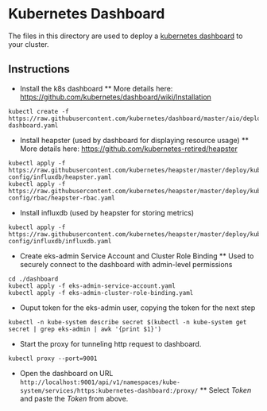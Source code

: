 Kubernetes Dashboard 
====================

The files in this directory are used to deploy a [kubernetes dashboard](https://kubernetes.io/docs/tasks/access-application-cluster/web-ui-dashboard/) 
to your cluster.

Instructions
------------


* Install the k8s dashboard
** More details here: https://github.com/kubernetes/dashboard/wiki/Installation

```
kubectl create -f https://raw.githubusercontent.com/kubernetes/dashboard/master/aio/deploy/recommended/kubernetes-dashboard.yaml
```

* Install heapster (used by dashboard for displaying resource usage)
** More details here: https://github.com/kubernetes-retired/heapster
```
kubectl apply -f https://raw.githubusercontent.com/kubernetes/heapster/master/deploy/kube-config/influxdb/heapster.yaml
kubectl apply -f https://raw.githubusercontent.com/kubernetes/heapster/master/deploy/kube-config/rbac/heapster-rbac.yaml
```

* Install influxdb (used by heapster for storing metrics)
```
kubectl apply -f https://raw.githubusercontent.com/kubernetes/heapster/master/deploy/kube-config/influxdb/influxdb.yaml
```

* Create eks-admin Service Account and Cluster Role Binding
** Used to securely connect to the dashboard with admin-level permissions
```
cd ./dashboard
kubectl apply -f eks-admin-service-account.yaml
kubectl apply -f eks-admin-cluster-role-binding.yaml
```

* Ouput token for the eks-admin user, copying the token for the next step
```
kubectl -n kube-system describe secret $(kubectl -n kube-system get secret | grep eks-admin | awk '{print $1}')
```

* Start the proxy for tunneling http request to dashboard.
```
kubectl proxy --port=9001
```

* Open the dashboard
on URL `http://localhost:9001/api/v1/namespaces/kube-system/services/https:kubernetes-dashboard:/proxy/`
** Select _Token_ and paste the _Token_ from above.

